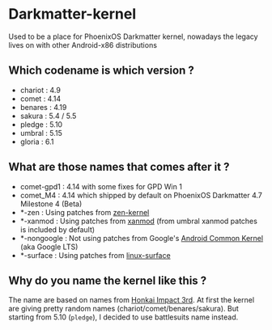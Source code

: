 # Darkmatter-kernel
Used to be a place for PhoenixOS Darkmatter kernel, nowadays the legacy lives on with other Android-x86 distributions

## Which codename is which version ?
- chariot : 4.9
- comet : 4.14
- benares : 4.19
- sakura : 5.4 / 5.5
- pledge : 5.10
- umbral : 5.15
- gloria : 6.1

## What are those names that comes after it ?
- comet-gpd1 : 4.14 with some fixes for GPD Win 1
- comet_M4 : 4.14 which shipped by default on PhoenixOS Darkmatter 4.7 Milestone 4 (Beta)
- *-zen : Using patches from [zen-kernel](https://github.com/zen-kernel/zen-kernel)
- *-xanmod : Using patches from [xanmod](https://xanmod.org/) (from umbral xanmod patches is included by default)
- *-nongoogle : Not using patches from Google's [Android Common Kernel](https://android.googlesource.com/kernel/common/) (aka Google LTS)
- *-surface : Using patches from [linux-surface](https://github.com/linux-surface)

## Why do you name the kernel like this ?
The name are based on names from [Honkai Impact 3rd](https://honkaiimpact3.hoyoverse.com/). At first the kernel are giving pretty random names (chariot/comet/benares/sakura). But starting from 5.10 (`pledge`), I decided to use battlesuits name instead.

